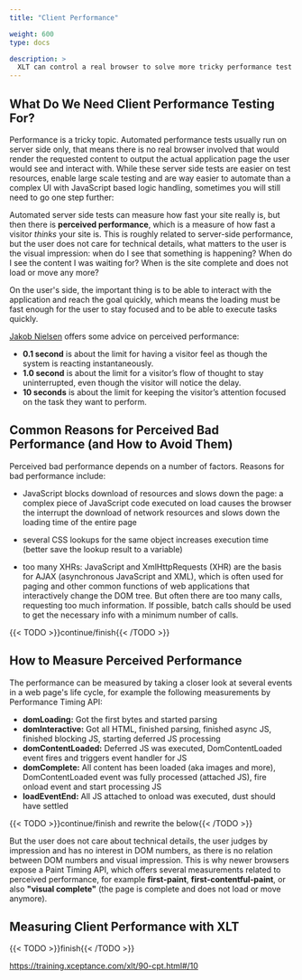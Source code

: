 ```yaml
---
title: "Client Performance"

weight: 600
type: docs

description: >
  XLT can control a real browser to solve more tricky performance test challenges.
---
```


## What Do We Need Client Performance Testing For?

Performance is a tricky topic. Automated performance tests usually run on server side only, that means there is no real browser involved that would render the requested content to output the actual application page the user would see and interact with. While these server side tests are easier on test resources, enable large scale testing and are way easier to automate than a complex UI with JavaScript based logic handling, sometimes you will still need to go one step further:

Automated server side tests can measure how fast your site really is, but then there is **perceived performance**, which is a measure of how fast a visitor _thinks_ your site is. This is roughly related to server-side performance, but the user does not care for technical details, what matters to the user is the visual impression: when do I see that something is happening? When do I see the content I was waiting for? When is the site complete and does not load or move any more? 

On the user's side, the important thing is to be able to interact with the application and reach the goal quickly, which means the loading must be fast enough for the user to stay focused and to be able to execute tasks quickly. 

[Jakob Nielsen](https://www.nngroup.com/articles/response-times-3-important-limits/) offers some advice on perceived performance:

* **0.1 second** is about the limit for having a visitor feel as though the system is reacting instantaneously.
* **1.0 second** is about the limit for a visitor’s flow of thought to stay uninterrupted, even though the visitor will notice the delay.
* **10 seconds** is about the limit for keeping the visitor’s attention focused on the task they want to perform.

## Common Reasons for Perceived Bad Performance (and How to Avoid Them)

Perceived bad performance depends on a number of factors. Reasons for bad performance include:

* JavaScript blocks download of resources and slows down the page: a complex piece of JavaScript code executed on load causes the browser the interrupt the download of network resources and slows down the loading time of the entire page

* several CSS lookups for the same object increases execution time (better save the lookup result to a variable)

* too many XHRs: JavaScript and XmlHttpRequests (XHR) are the basis for AJAX (asynchronous JavaScript and XML), which is often used for paging and other common functions of web applications that interactively change the DOM tree. But often there are too many calls, requesting too much information. If possible, batch calls should be used to get the necessary info with a minimum number of calls.

{{< TODO >}}continue/finish{{< /TODO >}}

## How to Measure Perceived Performance

The performance can be measured by taking a closer look at several events in a web page's life cycle, for example the following measurements by Performance Timing API:
* **domLoading:** Got the first bytes and started parsing
* **domInteractive:** Got all HTML, finished parsing, finished async JS, finished blocking JS, starting deferred JS processing
* **domContentLoaded:** Deferred JS was executed, DomContentLoaded event fires and triggers event handler for JS
* **domComplete:** All content has been loaded (aka images and more), DomContentLoaded event was fully processed (attached JS), fire onload event and start processing JS
* **loadEventEnd:** All JS attached to onload was executed, dust should have settled  

{{< TODO >}}continue/finish and rewrite the below{{< /TODO >}}

But the user does not care about technical details, the user judges by impression and has no interest in DOM numbers, as there is no relation between DOM numbers and visual impression. This is why newer browsers expose a Paint Timing API, which offers several measurements related to perceived performance, for example **first-paint**, **first-contentful-paint**, or also **"visual complete"** (the page is complete and does not load or move anymore). 

## Measuring Client Performance with XLT

{{< TODO >}}finish{{< /TODO >}}

https://training.xceptance.com/xlt/90-cpt.html#/10
